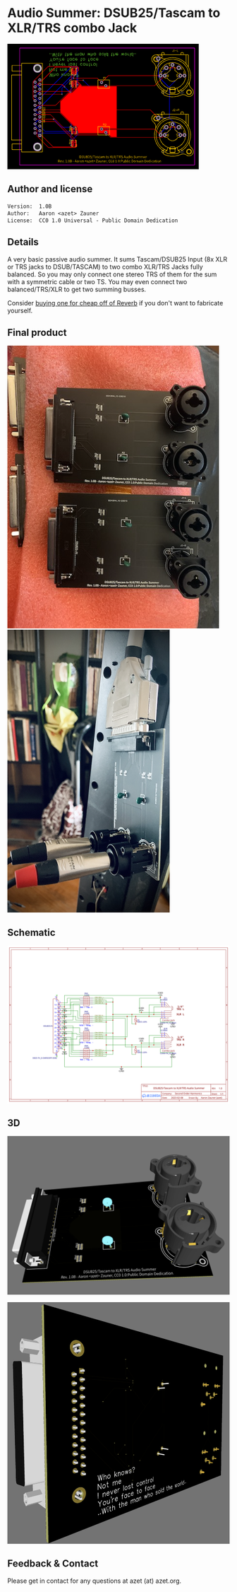 # Audio Summer: DSUB25/Tascam to XLR/TRS combo Jack

![summer](img/PCB_PCB_easy-summer_2023-02-28.png) 


## Author and license

	Version:  1.0B
	Author:   Aaron <azet> Zauner
	License:  CC0 1.0 Universal - Public Domain Dedication


## Details

A very basic passive audio summer. It sums Tascam/DSUB25 Input (8x XLR or TRS jacks to DSUB/TASCAM) to two combo XLR/TRS Jacks fully balanced. 
So you may only connect one stereo TRS of them for the sum with a symmetric cable or two TS. You may even connect two balanced/TRS/XLR to get two summing busses.

Consider [buying one for cheap off of Reverb](https://reverb.com/item/66385479-second-order-harmonics-dsub25-tascam-to-xlr-trs-audio-summer-2023-black) if you don't want to fabricate yourself.


## Final product

![photo01](img/photo01.png) ![photo02](img/photo02.png)


## Schematic

![schematic](schematic/Schematic_easy-summer_2023-02-28.svg)

## 3D

![3dfront](img/3d-front.png)

![3dback](img/3d-back.png)


## Feedback & Contact
Please get in contact for any questions at azet (at) azet.org.
